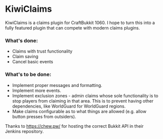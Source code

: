 # KiwiClaims
KiwiClaims is a claims plugin for CraftBukkit 1060. I hope to turn this into a fully featured plugin that can compete with modern claims plugins.

### What's done:
 * Claims with trust functionality
 * Claim saving
 * Cancel basic events

### What's to be done:
 * Implement proper messages and formatting.
 * Implement more events.
 * Implement exclusion zones - admin claims whose sole functionality is to stop players from claiming in that area. This is to prevent having other dependencies, like WorldGuard for WorldGuard regions.
 * Make claims configurable as to what things are allowed (e.g. allow button presses from outsiders).

Thanks to https://chew.pw/ for hosting the correct Bukkit API in their Jenkins repository.
